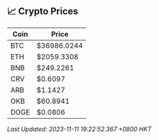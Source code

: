 ## 📈 Crypto Prices

| Coin | Price |
| ---- | ----- |
| BTC | $36986.0244 |
| ETH | $2059.3308 |
| BNB | $249.2261 |
| CRV | $0.6097 |
| ARB | $1.1427 |
| OKB | $60.8941 |
| DOGE | $0.0806 |

_Last Updated: 2023-11-11 19:22:52.367 +0800 HKT_